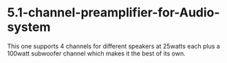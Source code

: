 # 5.1-channel-preamplifier-for-Audio-system
This one supports 4 channels for different speakers at 25watts each plus a 100watt subwoofer channel which makes it the best of its own.
